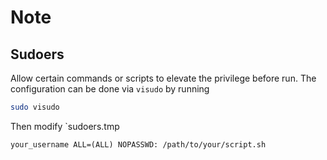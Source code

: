 # Note

## Sudoers

Allow certain commands or scripts to elevate the privilege before run. The configuration can be done via `visudo` by running

```sh
sudo visudo
```

Then modify `sudoers.tmp

```tmp
your_username ALL=(ALL) NOPASSWD: /path/to/your/script.sh
```
